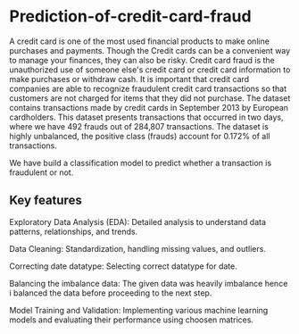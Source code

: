 # Prediction-of-credit-card-fraud
A credit card is one of the most used financial products to make online purchases and payments. Though the Credit cards can be a convenient way to manage your finances, they can also be risky. Credit card fraud is the unauthorized use of someone else's credit card or credit card information to make purchases or withdraw cash. It is important that credit card companies are able to recognize fraudulent credit card transactions so that customers are not charged for items that they did not purchase. The dataset contains transactions made by credit cards in September 2013 by European cardholders. This dataset presents transactions that occurred in two days, where we have 492 frauds out of 284,807 transactions. The dataset is highly unbalanced, the positive class (frauds) account for 0.172% of all transactions.

We have build a classification model to predict whether a transaction is fraudulent or not.

## Key features
Exploratory Data Analysis (EDA): Detailed analysis to understand data patterns, relationships, and trends.

Data Cleaning: Standardization, handling missing values, and outliers.

Correcting date datatype: Selecting correct datatype for date.

Balancing the imbalance data: The given data was heavily imbalance hence i balanced the data before proceeding to the next step.

Model Training and Validation: Implementing various machine learning models and evaluating their performance using choosen matrices.

